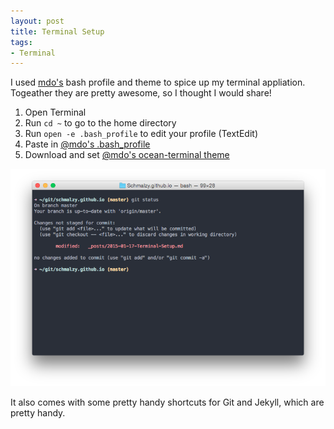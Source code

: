 ```yaml
---
layout: post
title: Terminal Setup
tags:
- Terminal
---
```


I used [mdo's](https://github.com/mdo) bash profile and theme to spice up my terminal appliation. Togeather they are pretty awesome, so I thought I would share!

1. Open Terminal
2. Run `cd ~` to go to the home directory
3. Run `open -e .bash_profile` to edit your profile (TextEdit)
4. Paste in [@mdo's .bash_profile](https://github.com/mdo/config/blob/master/.bash_profile)
5. Download and set [@mdo's ocean-terminal theme](https://github.com/mdo/ocean-terminal)

![@mdo Terminal](/img/posts/MdoTerminal.png)

It also comes with some pretty handy shortcuts for Git and Jekyll, which are pretty handy.